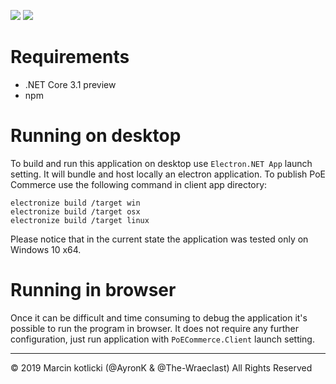 ![](https://github.com/AyronK/poe-commerce/workflows/build/badge.svg)
![](https://github.com/AyronK/poe-commerce/workflows/test/badge.svg)

# Requirements
- .NET Core 3.1 preview
- npm

# Running on desktop
To build and run this application on desktop use `Electron.NET App` launch setting. It will bundle and host locally an electron application.
To publish PoE Commerce use the following command in client app directory:

```
electronize build /target win
electronize build /target osx
electronize build /target linux
```

Please notice that in the current state the application was tested only on Windows 10 x64.

# Running in browser
Once it can be difficult and time consuming to debug the application it's possible to run the program in browser. 
It does not require any further configuration, just run application with `PoECommerce.Client` launch setting.

  
---   


© 2019 Marcin kotlicki (@AyronK & @The-Wraeclast) All Rights Reserved
